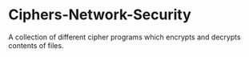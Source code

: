 # Ciphers-Network-Security
A collection of different cipher programs which encrypts and decrypts contents of files. 
